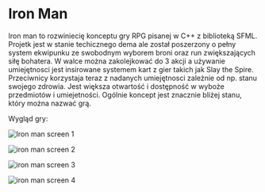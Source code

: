 # Iron Man

Iron man to rozwiniecię konceptu gry RPG pisanej w C++ z biblioteką SFML.
Projetk jest w stanie techicznego dema ale został poszerzony o pełny system ekwipunku ze swobodnym wyborem broni oraz run zwiększających siłę bohatera.
W walce można zakolejkować do 3 akcji a używanie umiejętnosci jest insirowane systemem kart z gier takich jak Slay the Spire.
Przeciwnicy korzystaja teraz z nadanych umiejętnosci zależnie od np. stanu swojego zdrowia.
Jest większa otwartość i dostępność w wyboże przedmiotów i umiejetności.
Ogólnie koncept jest znacznie bliżej stanu, który można nazwać grą.

Wygląd gry:

![Iron man screen 1](https://github.com/MarcinLangsam/Iron-Man/assets/127155913/125d742c-1dc3-4f4d-b450-1ebccca86746)

![iron man screen 2](https://github.com/MarcinLangsam/Iron-Man/assets/127155913/f46caa19-9493-45e1-a3aa-f924368be875)

![iron man screen 3](https://github.com/MarcinLangsam/Iron-Man/assets/127155913/a093d9c1-a937-44dd-b7f8-76d497dfb4ce)

![iron man screen 4](https://github.com/MarcinLangsam/Iron-Man/assets/127155913/c058e04a-6c55-4d36-b918-779ff75be543)

